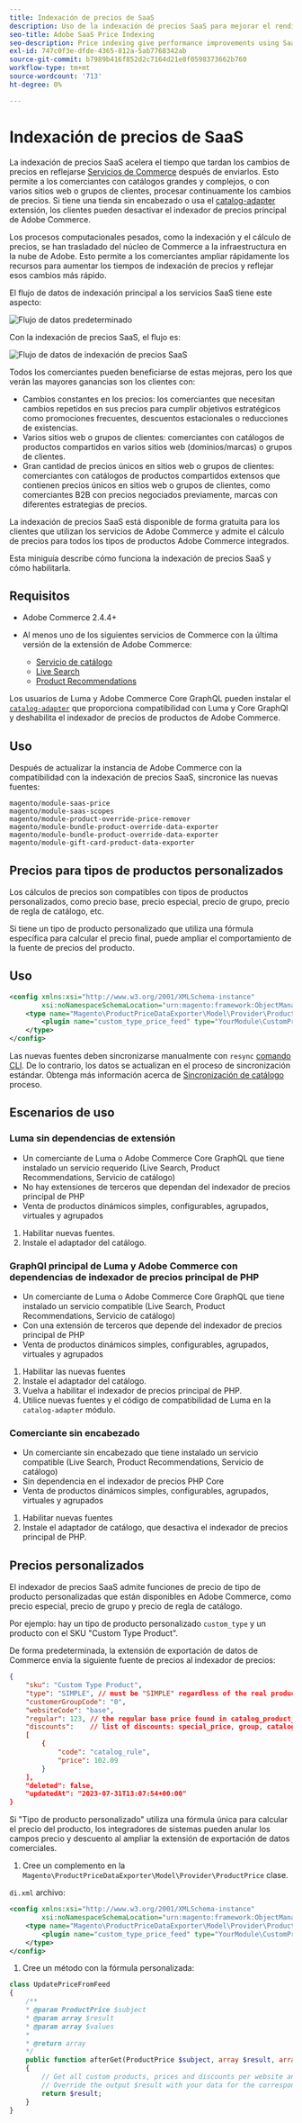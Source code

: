 ```yaml
---
title: Indexación de precios de SaaS
description: Uso de la indexación de precios SaaS para mejorar el rendimiento
seo-title: Adobe SaaS Price Indexing
seo-description: Price indexing give performance improvements using SaaS infrastructure
exl-id: 747c0f3e-dfde-4365-812a-5ab7768342ab
source-git-commit: b7989b416f852d2c7164d21e8f0598373662b760
workflow-type: tm+mt
source-wordcount: '713'
ht-degree: 0%

---
```


# Indexación de precios de SaaS

La indexación de precios SaaS acelera el tiempo que tardan los cambios de precios en reflejarse [Servicios de Commerce](../landing/saas.md) después de enviarlos. Esto permite a los comerciantes con catálogos grandes y complejos, o con varios sitios web o grupos de clientes, procesar continuamente los cambios de precios.
Si tiene una tienda sin encabezado o usa el [catalog-adapter](./catalog-adapter.md) extensión, los clientes pueden desactivar el indexador de precios principal de Adobe Commerce.

Los procesos computacionales pesados, como la indexación y el cálculo de precios, se han trasladado del núcleo de Commerce a la infraestructura en la nube de Adobe. Esto permite a los comerciantes ampliar rápidamente los recursos para aumentar los tiempos de indexación de precios y reflejar esos cambios más rápido.

El flujo de datos de indexación principal a los servicios SaaS tiene este aspecto:

![Flujo de datos predeterminado](assets/old_way.png)

Con la indexación de precios SaaS, el flujo es:

![Flujo de datos de indexación de precios SaaS](assets/new_way.png)

Todos los comerciantes pueden beneficiarse de estas mejoras, pero los que verán las mayores ganancias son los clientes con:

* Cambios constantes en los precios: los comerciantes que necesitan cambios repetidos en sus precios para cumplir objetivos estratégicos como promociones frecuentes, descuentos estacionales o reducciones de existencias.
* Varios sitios web o grupos de clientes: comerciantes con catálogos de productos compartidos en varios sitios web (dominios/marcas) o grupos de clientes.
* Gran cantidad de precios únicos en sitios web o grupos de clientes: comerciantes con catálogos de productos compartidos extensos que contienen precios únicos en sitios web o grupos de clientes, como comerciantes B2B con precios negociados previamente, marcas con diferentes estrategias de precios.

La indexación de precios SaaS está disponible de forma gratuita para los clientes que utilizan los servicios de Adobe Commerce y admite el cálculo de precios para todos los tipos de productos Adobe Commerce integrados.

Esta miniguía describe cómo funciona la indexación de precios SaaS y cómo habilitarla.

## Requisitos

* Adobe Commerce 2.4.4+
* Al menos uno de los siguientes servicios de Commerce con la última versión de la extensión de Adobe Commerce:

   * [Servicio de catálogo](../catalog-service/overview.md)
   * [Live Search](../live-search/guide-overview.md)
   * [Product Recommendations](../product-recommendations/guide-overview.md)

Los usuarios de Luma y Adobe Commerce Core GraphQL pueden instalar el [`catalog-adapter`](catalog-adapter.md) que proporciona compatibilidad con Luma y Core GraphQl y deshabilita el indexador de precios de productos de Adobe Commerce.

## Uso

Después de actualizar la instancia de Adobe Commerce con la compatibilidad con la indexación de precios SaaS, sincronice las nuevas fuentes:

```
magento/module-saas-price
magento/module-saas-scopes
magento/module-product-override-price-remover
magento/module-bundle-product-override-data-exporter
magento/module-bundle-product-override-data-exporter
magento/module-gift-card-product-data-exporter
```

## Precios para tipos de productos personalizados

Los cálculos de precios son compatibles con tipos de productos personalizados, como precio base, precio especial, precio de grupo, precio de regla de catálogo, etc.

Si tiene un tipo de producto personalizado que utiliza una fórmula específica para calcular el precio final, puede ampliar el comportamiento de la fuente de precios del producto.

## Uso

```xml
<config xmlns:xsi="http://www.w3.org/2001/XMLSchema-instance"
        xsi:noNamespaceSchemaLocation="urn:magento:framework:ObjectManager/etc/config.xsd">
    <type name="Magento\ProductPriceDataExporter\Model\Provider\ProductPrice">
        <plugin name="custom_type_price_feed" type="YourModule\CustomProductType\Plugin\UpdatePriceFromFeed" />
    </type>
</config>
```

Las nuevas fuentes deben sincronizarse manualmente con `resync` [comando CLI](https://experienceleague.adobe.com/docs/commerce-merchant-services/user-guides/data-services/catalog-sync.html#resynccmdline). De lo contrario, los datos se actualizan en el proceso de sincronización estándar. Obtenga más información acerca de [Sincronización de catálogo](../landing/catalog-sync.md) proceso.

## Escenarios de uso

### Luma sin dependencias de extensión

* Un comerciante de Luma o Adobe Commerce Core GraphQL que tiene instalado un servicio requerido (Live Search, Product Recommendations, Servicio de catálogo)
* No hay extensiones de terceros que dependan del indexador de precios principal de PHP
* Venta de productos dinámicos simples, configurables, agrupados, virtuales y agrupados

1. Habilitar nuevas fuentes.
1. Instale el adaptador del catálogo.

### GraphQl principal de Luma y Adobe Commerce con dependencias de indexador de precios principal de PHP

* Un comerciante de Luma o Adobe Commerce Core GraphQL que tiene instalado un servicio compatible (Live Search, Product Recommendations, Servicio de catálogo)
* Con una extensión de terceros que depende del indexador de precios principal de PHP
* Venta de productos dinámicos simples, configurables, agrupados, virtuales y agrupados

1. Habilitar las nuevas fuentes
1. Instale el adaptador del catálogo.
1. Vuelva a habilitar el indexador de precios principal de PHP.
1. Utilice nuevas fuentes y el código de compatibilidad de Luma en la `catalog-adapter` módulo.

### Comerciante sin encabezado

* Un comerciante sin encabezado que tiene instalado un servicio compatible (Live Search, Product Recommendations, Servicio de catálogo)
* Sin dependencia en el indexador de precios PHP Core
* Venta de productos dinámicos simples, configurables, agrupados, virtuales y agrupados

1. Habilitar nuevas fuentes
1. Instale el adaptador de catálogo, que desactiva el indexador de precios principal de PHP.

## Precios personalizados

El indexador de precios SaaS admite funciones de precio de tipo de producto personalizadas que están disponibles en Adobe Commerce, como precio especial, precio de grupo y precio de regla de catálogo.

Por ejemplo: hay un tipo de producto personalizado  `custom_type` y un producto con el SKU &quot;Custom Type Product&quot;.

De forma predeterminada, la extensión de exportación de datos de Commerce envía la siguiente fuente de precios al indexador de precios:

```json
{
    "sku": "Custom Type Product",
    "type": "SIMPLE", // must be "SIMPLE" regardless of the real product type
    "customerGroupCode": "0",
    "websiteCode": "base",
    "regular": 123, // the regular base price found in catalog_product_entity_decimal table
    "discounts":    // list of discounts: special_price, group, catalog_rule
    [
        {
            "code": "catalog_rule",
            "price": 102.09
        }
    ],
    "deleted": false,
    "updatedAt": "2023-07-31T13:07:54+00:00"
}
```

Si &quot;Tipo de producto personalizado&quot; utiliza una fórmula única para calcular el precio del producto, los integradores de sistemas pueden anular los campos precio y descuento al ampliar la extensión de exportación de datos comerciales.

1. Cree un complemento en la `Magento\ProductPriceDataExporter\Model\Provider\ProductPrice` clase.

`di.xml` archivo:

```xml
<config xmlns:xsi="http://www.w3.org/2001/XMLSchema-instance"
        xsi:noNamespaceSchemaLocation="urn:magento:framework:ObjectManager/etc/config.xsd">
    <type name="Magento\ProductPriceDataExporter\Model\Provider\ProductPrice">
        <plugin name="custom_type_price_feed" type="YourModule\CustomProductType\Plugin\UpdatePriceFromFeed" disabled="false" />
    </type>
</config>
```

1. Cree un método con la fórmula personalizada:

```php
class UpdatePriceFromFeed
{
    /**
    * @param ProductPrice $subject
    * @param array $result
    * @param array $values
    *
    * @return array
    */
    public function afterGet(ProductPrice $subject, array $result, array $values) : array
    {
        // Get all custom products, prices and discounts per website and customer groups
        // Override the output $result with your data for the corresponding products
        return $result;
    }
}
```
